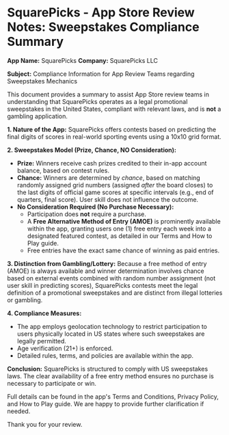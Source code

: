 # SquarePicks - App Store Review Notes: Sweepstakes Compliance Summary

**App Name:** SquarePicks
**Company:** SquarePicks LLC

**Subject:** Compliance Information for App Review Teams regarding Sweepstakes Mechanics

This document provides a summary to assist App Store review teams in understanding that SquarePicks operates as a legal promotional sweepstakes in the United States, compliant with relevant laws, and is **not** a gambling application.

**1. Nature of the App:**
SquarePicks offers contests based on predicting the final digits of scores in real-world sporting events using a 10x10 grid format.

**2. Sweepstakes Model (Prize, Chance, NO Consideration):**
*   **Prize:** Winners receive cash prizes credited to their in-app account balance, based on contest rules.
*   **Chance:** Winners are determined by *chance*, based on matching randomly assigned grid numbers (assigned *after* the board closes) to the last digits of official game scores at specific intervals (e.g., end of quarters, final score). User skill does not influence the outcome.
*   **No Consideration Required (No Purchase Necessary):**
    *   Participation does **not** require a purchase.
    *   A **Free Alternative Method of Entry (AMOE)** is prominently available within the app, granting users one (1) free entry each week into a designated featured contest, as detailed in our Terms and How to Play guide.
    *   Free entries have the exact same chance of winning as paid entries.

**3. Distinction from Gambling/Lottery:**
Because a free method of entry (AMOE) is always available and winner determination involves chance based on external events combined with random number assignment (not user skill in predicting scores), SquarePicks contests meet the legal definition of a promotional sweepstakes and are distinct from illegal lotteries or gambling.

**4. Compliance Measures:**
*   The app employs geolocation technology to restrict participation to users physically located in US states where such sweepstakes are legally permitted.
*   Age verification (21+) is enforced.
*   Detailed rules, terms, and policies are available within the app.

**Conclusion:**
SquarePicks is structured to comply with US sweepstakes laws. The clear availability of a free entry method ensures no purchase is necessary to participate or win.

Full details can be found in the app's Terms and Conditions, Privacy Policy, and How to Play guide. We are happy to provide further clarification if needed.

Thank you for your review. 
